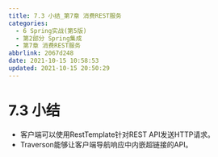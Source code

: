 ```yaml
---
title: 7.3 小结_第7章 消费REST服务
categories: 
  - 6 Spring实战(第5版)
  - 第2部分 Spring集成
  - 第7章 消费REST服务
abbrlink: 2067d248
date: 2021-10-15 10:58:53
updated: 2021-10-15 20:50:29
---
```

# 7.3 小结
- 客户端可以使用RestTemplate针对REST API发送HTTP请求。
- Traverson能够让客户端导航响应中内嵌超链接的API。

